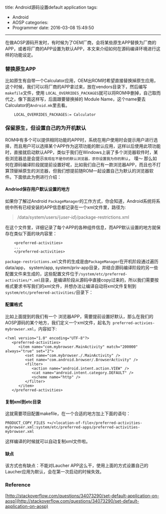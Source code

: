 title: Android源码设置default application
tags:
  - Android
  - AOSP
categories:
  - Programmer
date: 2016-03-08 15:49:50
---
在做AOSP源码开发时，有时候为了OEM厂商，会将某些原生APP替换为厂商的APP，或者将厂商的APP设置为默认APP，本文来介绍如何在源码编译环境进行这样的功能设定。
<!--more-->
### 替换原生APP
比如原生有自带一个Calculator应用，OEM出ROM时希望直接替换掉原生应用，这个时候，我们可以将厂商的APP拿过来，放在vendors目录下，然后编写`makefile`文件，使用 `LOCAL_OVERRIDES_PACKAGES`就可以将ROM中删掉，自己取而代之，像下面这样写，后面跟要替换掉的 Module Name，这个name要去Calculator的`Android.mk`里去看。
```
    LOCAL_OVERRIDES_PACKAGES:= Calculator
```
### 保留原生，但设置自己的为开机默认
ROM中有多个可以提供相同功能的APP时，系统在用户使用时会提示用户进行选择，而且用户可以选择某个APP作为这项功能的默认应用，这样以后使用此项功能时，直接就启动默认APP，类似于我们在Windows上装了多个浏览器软件时，某些浏览器总是会提示`我现在不是你的默认浏览器，求你设置我为你的默认`， 噗～
那么如何在源码编译阶段就提前设置好呢，比如我们自己有一款浏览器APP，而且也不打算顶替掉原生的浏览器，但我们想提前随ROM一起设置自己为默认的浏览器软件。下面依此为例进行介绍：
#### Andriod保存用户默认设置的地方
如果你了解过Android `PackageManager`的工作方式，你会知道，Android系统将系统中所有已经安装的APP信息都记录在一个xml文件里，路径为:
> /data/system/users/{*user-id*}/package-restrictions.xml

在这个文件里，详细记录了每个APP的各种组件信息，而APP默认设置的地方就保存在类似下面的块内容里：
```
    <preferred-activities>
    ...
    </preferred-activities>
```
`package-restrictions.xml`文件的生成是由`PackageManager`在开机阶段通过遍历 data/app， system/app, system/priv-app目录，并结合源码编译阶段的另一些配置文件来生成的，这些配置文件位于`/system/etc/preferred-activities/*.xml`目录，是编译阶段从源码中直接copy过来的，所以我们需要按格式要求书写我们的xml文件，并想办法让编译自动将xml文件复制到`system/etc/prefeered-activities/`目录下：

#### 配置格式
比如上面提到的我们有一个 浏览器APP，需要提前设置好默认，那么在我们的AOSP源码的某个地方，我们定义一个xml文件，起名为` preferred-activies-mybrowser.xml`，内容如下:
```
<?xml version="1.0" encoding="UTF-8"?>
   <preferred-activities>
      <item name="com.mybrowser.MainActivity" match="200000" always="true" set="2">
         <set name="com.mybrowser./.MainActivity" />
         <set name="com.android.browser/.BrowserActivity" />
         <filter>
            <action name="android.intent.action.VIEW" />
            <cat name="android.intent.category.DEFAULT" />
            <scheme name="http" />
         </filter>
      </item>
   </preferred-activities>
```
#### 复制xml到etc目录
这就需要项目配置makefile，在一个合适的地方加上下面的语句：
```
PRODUCT_COPY_FILES +=/<location-of-file>/preferred-activities-mybrowser.xml:system/etc/preferred-apps/preferred-activities-mybrowser.xml
```
这样编译的时候就可以自动复制xml文件啦。
#### 缺点
该方式也有缺点：不能对Laucher APP这么干，使用上面的方式设置自己的Laucher应用为默认，会在第一次启动的时候失效。 


### Reference
[http://stackoverflow.com/questions/34073290/set-default-application-on-aosp](http://stackoverflow.com/questions/34073290/set-default-application-on-aosp)

